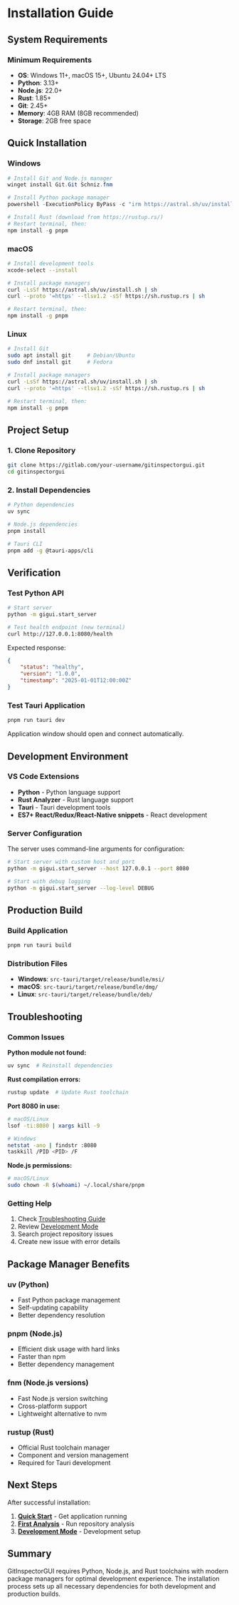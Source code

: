 # Installation Guide

## System Requirements

### Minimum Requirements

-   **OS**: Windows 11+, macOS 15+, Ubuntu 24.04+ LTS
-   **Python**: 3.13+
-   **Node.js**: 22.0+
-   **Rust**: 1.85+
-   **Git**: 2.45+
-   **Memory**: 4GB RAM (8GB recommended)
-   **Storage**: 2GB free space

## Quick Installation

### Windows

```powershell
# Install Git and Node.js manager
winget install Git.Git Schniz.fnm

# Install Python package manager
powershell -ExecutionPolicy ByPass -c "irm https://astral.sh/uv/install.ps1 | iex"

# Install Rust (download from https://rustup.rs/)
# Restart terminal, then:
npm install -g pnpm
```

### macOS

```bash
# Install development tools
xcode-select --install

# Install package managers
curl -LsSf https://astral.sh/uv/install.sh | sh
curl --proto '=https' --tlsv1.2 -sSf https://sh.rustup.rs | sh

# Restart terminal, then:
npm install -g pnpm
```

### Linux

```bash
# Install Git
sudo apt install git     # Debian/Ubuntu
sudo dnf install git     # Fedora

# Install package managers
curl -LsSf https://astral.sh/uv/install.sh | sh
curl --proto '=https' --tlsv1.2 -sSf https://sh.rustup.rs | sh

# Restart terminal, then:
npm install -g pnpm
```

## Project Setup

### 1. Clone Repository

```bash
git clone https://gitlab.com/your-username/gitinspectorgui.git
cd gitinspectorgui
```

### 2. Install Dependencies

```bash
# Python dependencies
uv sync

# Node.js dependencies
pnpm install

# Tauri CLI
pnpm add -g @tauri-apps/cli
```

## Verification

### Test Python API

```bash
# Start server
python -m gigui.start_server

# Test health endpoint (new terminal)
curl http://127.0.0.1:8080/health
```

Expected response:

```json
{
    "status": "healthy",
    "version": "1.0.0",
    "timestamp": "2025-01-01T12:00:00Z"
}
```

### Test Tauri Application

```bash
pnpm run tauri dev
```

Application window should open and connect automatically.

## Development Environment

### VS Code Extensions

-   **Python** - Python language support
-   **Rust Analyzer** - Rust language support
-   **Tauri** - Tauri development tools
-   **ES7+ React/Redux/React-Native snippets** - React development

### Server Configuration

The server uses command-line arguments for configuration:

```bash
# Start server with custom host and port
python -m gigui.start_server --host 127.0.0.1 --port 8080

# Start with debug logging
python -m gigui.start_server --log-level DEBUG
```

## Production Build

### Build Application

```bash
pnpm run tauri build
```

### Distribution Files

-   **Windows**: `src-tauri/target/release/bundle/msi/`
-   **macOS**: `src-tauri/target/release/bundle/dmg/`
-   **Linux**: `src-tauri/target/release/bundle/deb/`

## Troubleshooting

### Common Issues

**Python module not found:**

```bash
uv sync  # Reinstall dependencies
```

**Rust compilation errors:**

```bash
rustup update  # Update Rust toolchain
```

**Port 8080 in use:**

```bash
# macOS/Linux
lsof -ti:8080 | xargs kill -9

# Windows
netstat -ano | findstr :8080
taskkill /PID <PID> /F
```

**Node.js permissions:**

```bash
# macOS/Linux
sudo chown -R $(whoami) ~/.local/share/pnpm
```

### Getting Help

1. Check [Troubleshooting Guide](../development/troubleshooting.md)
2. Review [Development Mode](../development/development-mode.md)
3. Search project repository issues
4. Create new issue with error details

## Package Manager Benefits

### uv (Python)

-   Fast Python package management
-   Self-updating capability
-   Better dependency resolution

### pnpm (Node.js)

-   Efficient disk usage with hard links
-   Faster than npm
-   Better dependency management

### fnm (Node.js versions)

-   Fast Node.js version switching
-   Cross-platform support
-   Lightweight alternative to nvm

### rustup (Rust)

-   Official Rust toolchain manager
-   Component and version management
-   Required for Tauri development

## Next Steps

After successful installation:

1. **[Quick Start](quick-start.md)** - Get application running
2. **[First Analysis](first-analysis.md)** - Run repository analysis
3. **[Development Mode](../development/development-mode.md)** - Development setup

## Summary

GitInspectorGUI requires Python, Node.js, and Rust toolchains with modern package managers for optimal development experience. The installation process sets up all necessary dependencies for both development and production builds.
